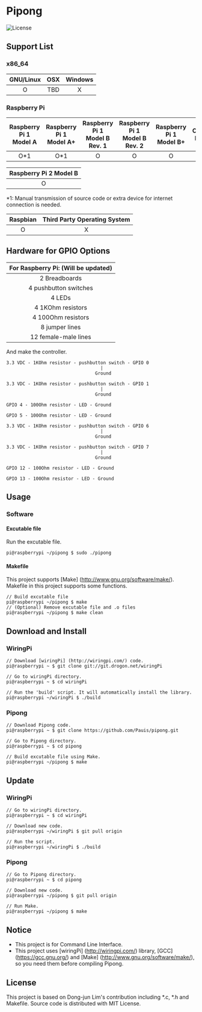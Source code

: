 # Pipong
![License](https://img.shields.io/badge/License-MIT-blue.svg)
## Support List
### x86_64
| GNU/Linux | OSX | Windows |
|:-:|:-:|:-:|
| O | TBD | X |

### Raspberry Pi
| Raspberry Pi 1 Model A | Raspberry Pi 1 Model A+ | Raspberry Pi 1 Model B Rev. 1 | Raspberry Pi 1 Model B Rev. 2 | Raspberry Pi 1 Model B+ | Compute Module |
|:-:|:-:|:-:|:-:|:-:|:-:|
| O*1 | O*1 | O | O | O | X |

| Raspberry Pi 2 Model B |
|:-:|
| O |

*1: Manual transmission of source code or extra device for internet connection is needed.

| Raspbian | Third Party Operating System |
|:-:|:-:|
| O | X |

## Hardware for GPIO Options
| For Raspberry Pi: (Will be updated) |
|:-:|
| 2 Breadboards |
| 4 pushbutton switches |
| 4 LEDs |
| 4 1KOhm resistors |
| 4 100Ohm resistors |
| 8 jumper lines |
| 12 female-male lines |

And make the controller.
```
3.3 VDC - 1KOhm resistor - pushbutton switch - GPIO 0
                                   |
                                 Ground
```
```
3.3 VDC - 1KOhm resistor - pushbutton switch - GPIO 1
                                   |
                                 Ground 
```
```
GPIO 4 - 100Ohm resistor - LED - Ground
```
```
GPIO 5 - 100Ohm resistor - LED - Ground
```
```
3.3 VDC - 1KOhm resistor - pushbutton switch - GPIO 6
                                   |
                                 Ground
```
```
3.3 VDC - 1KOhm resistor - pushbutton switch - GPIO 7
                                   |
                                 Ground
```
```
GPIO 12 - 100Ohm resistor - LED - Ground
```
```
GPIO 13 - 100Ohm resistor - LED - Ground
```

## Usage
### Software
#### Excutable file
Run the excutable file.
```
pi@raspberrypi ~/pipong $ sudo ./pipong
```

#### Makefile
This project supports [Make] (http://www.gnu.org/software/make/). Makefile in this project supports some functions.
```
// Build excutable file
pi@raspberrypi ~/pipong $ make
// (Optional) Remove excutable file and .o files
pi@raspberrypi ~/pipong $ make clean
```

## Download and Install
### WiringPi
```
// Download [wiringPi] (http://wiringpi.com/) code.
pi@raspberrypi ~ $ git clone git://git.drogon.net/wiringPi

// Go to wiringPi directory.
pi@raspberrypi ~ $ cd wiringPi

// Run the 'build' script. It will automatically install the library.
pi@raspberrypi ~/wiringPi $ ./build
```
### Pipong
```
// Download Pipong code.
pi@raspberrypi ~ $ git clone https://github.com/Pauis/pipong.git

// Go to Pipong directory.
pi@raspberrypi ~ $ cd pipong

// Build excutable file using Make.
pi@raspberrypi ~/pipong $ make
```
## Update
### WiringPi
```
// Go to wiringPi directory.
pi@raspberrypi ~ $ cd wiringPi

// Download new code.
pi@raspberrypi ~/wiringPi $ git pull origin

// Run the script.
pi@raspberrypi ~/wiringPi $ ./build
```
### Pipong
```
// Go to Pipong directory.
pi@raspberrypi ~ $ cd pipong

// Download new code.
pi@raspberrypi ~/pipong $ git pull origin

// Run Make.
pi@raspberrypi ~/pipong $ make
```

## Notice
* This project is for Command Line Interface.
* This project uses [wiringPi] (http://wiringpi.com/) library, [GCC] (https://gcc.gnu.org/) and [Make] (http://www.gnu.org/software/make/), so you need them before compiling Pipong.

## License
This project is based on Dong-jun Lim's contribution including *.c, *.h and Makefile.
Source code is distributed with MIT License.
